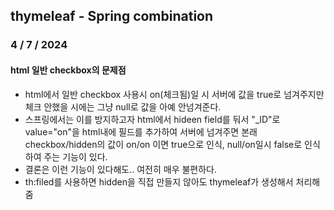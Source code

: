 


## thymeleaf - Spring combination



### 4 / 7 / 2024
#### html 일반 checkbox의 문제점 
 - html에서 일반 checkbox 사용시 on(체크됨)일 시 서버에 값을 true로 넘겨주지만
체크 안했을 시에는 그냥 null로 값을 아예 안넘겨준다.
- 스프링에서는 이를 방지하고자 html에서 hideen field를 둬서 "_ID"로 value="on"을 html내에 필드를 추가하여
서버에 넘겨주면 본래 checkbox/hidden의 값이 on/on 이면 true으로 인식, null/on일시 false로 인식하여 주는 기능이 있다.
- 결론은 이런 기능이 있다해도.. 여전히 매우 불편하다.
- th:filed를 사용하면 hidden을 직접 만들지 않아도 thymeleaf가 생성해서 처리해줌